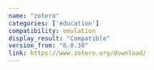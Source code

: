 ```yaml
---
name: "zotero"
categories: ['education']
compatibility: emulation
display_result: "Compatible"
version_from: "6.0.30"
link: https://www.zotero.org/download/
---
```


